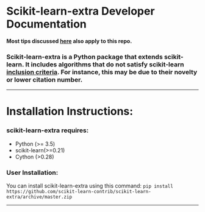 # Scikit-learn-extra Developer Documentation
**Most tips discussed [here](https://scikit-learn.org/stable/developers/index.html) also apply to this repo.**

### Scikit-learn-extra is a Python package that extends scikit-learn. It includes algorithms that do not satisfy scikit-learn [inclusion criteria](https://scikit-learn.org/stable/faq.html#what-are-the-inclusion-criteria-for-new-algorithms). For instance, this may be due to their novelty or lower citation number. 
----
# Installation Instructions:
### scikit-learn-extra requires:
- Python (>= 3.5)
- scikit-learn(>=0.21)
- Cython (>0.28)
### User Installation:
You can install scikit-learn-extra using this command: 
`pip install https://github.com/scikit-learn-contrib/scikit-learn-extra/archive/master.zip`

----

